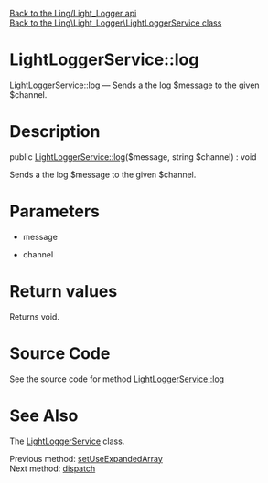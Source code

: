 [Back to the Ling/Light_Logger api](https://github.com/lingtalfi/Light_Logger/blob/master/doc/api/Ling/Light_Logger.md)<br>
[Back to the Ling\Light_Logger\LightLoggerService class](https://github.com/lingtalfi/Light_Logger/blob/master/doc/api/Ling/Light_Logger/LightLoggerService.md)


LightLoggerService::log
================



LightLoggerService::log — Sends a the log $message to the given $channel.




Description
================


public [LightLoggerService::log](https://github.com/lingtalfi/Light_Logger/blob/master/doc/api/Ling/Light_Logger/LightLoggerService/log.md)($message, string $channel) : void




Sends a the log $message to the given $channel.




Parameters
================


- message

    

- channel

    


Return values
================

Returns void.








Source Code
===========
See the source code for method [LightLoggerService::log](https://github.com/lingtalfi/Light_Logger/blob/master/LightLoggerService.php#L173-L176)


See Also
================

The [LightLoggerService](https://github.com/lingtalfi/Light_Logger/blob/master/doc/api/Ling/Light_Logger/LightLoggerService.md) class.

Previous method: [setUseExpandedArray](https://github.com/lingtalfi/Light_Logger/blob/master/doc/api/Ling/Light_Logger/LightLoggerService/setUseExpandedArray.md)<br>Next method: [dispatch](https://github.com/lingtalfi/Light_Logger/blob/master/doc/api/Ling/Light_Logger/LightLoggerService/dispatch.md)<br>

